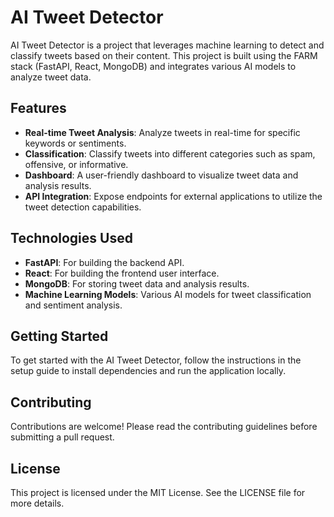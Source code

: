 # AI Tweet Detector

AI Tweet Detector is a project that leverages machine learning to detect and classify tweets based on their content. This project is built using the FARM stack (FastAPI, React, MongoDB) and integrates various AI models to analyze tweet data.

## Features

- **Real-time Tweet Analysis**: Analyze tweets in real-time for specific keywords or sentiments.
- **Classification**: Classify tweets into different categories such as spam, offensive, or informative.
- **Dashboard**: A user-friendly dashboard to visualize tweet data and analysis results.
- **API Integration**: Expose endpoints for external applications to utilize the tweet detection capabilities.

## Technologies Used

- **FastAPI**: For building the backend API.
- **React**: For building the frontend user interface.
- **MongoDB**: For storing tweet data and analysis results.
- **Machine Learning Models**: Various AI models for tweet classification and sentiment analysis.

## Getting Started

To get started with the AI Tweet Detector, follow the instructions in the setup guide to install dependencies and run the application locally.

## Contributing

Contributions are welcome! Please read the contributing guidelines before submitting a pull request.

## License

This project is licensed under the MIT License. See the LICENSE file for more details.
